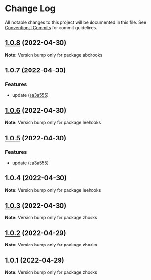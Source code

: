# Change Log

All notable changes to this project will be documented in this file.
See [Conventional Commits](https://conventionalcommits.org) for commit guidelines.

## [1.0.8](https://github.com/Owen-Leehx/npm-test/compare/abchooks@1.0.7...abchooks@1.0.8) (2022-04-30)

**Note:** Version bump only for package abchooks





## 1.0.7 (2022-04-30)


### Features

* update ([ea3a555](https://github.com/Owen-Leehx/npm-test/commit/ea3a555608e727ccc93ddff40560c5a62eb19f29))





## [1.0.6](https://github.com/Owen-Leehx/npm-test/compare/leehooks@1.0.5...leehooks@1.0.6) (2022-04-30)

**Note:** Version bump only for package leehooks





## [1.0.5](https://github.com/Owen-Leehx/npm-test/compare/leehooks@1.0.4...leehooks@1.0.5) (2022-04-30)


### Features

* update ([ea3a555](https://github.com/Owen-Leehx/npm-test/commit/ea3a555608e727ccc93ddff40560c5a62eb19f29))





## 1.0.4 (2022-04-30)

**Note:** Version bump only for package leehooks





## [1.0.3](https://github.com/Owen-Leehx/npm-test/compare/zhooks@1.0.2...zhooks@1.0.3) (2022-04-30)

**Note:** Version bump only for package zhooks





## [1.0.2](https://github.com/Owen-Leehx/npm-test/compare/zhooks@1.0.1...zhooks@1.0.2) (2022-04-29)

**Note:** Version bump only for package zhooks





## 1.0.1 (2022-04-29)

**Note:** Version bump only for package zhooks
